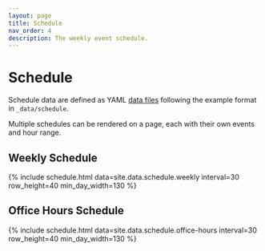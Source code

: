 ```yaml
---
layout: page
title: Schedule
nav_order: 4
description: The weekly event schedule.
---
```


# Schedule

Schedule data are defined as YAML [data files](https://jekyllrb.com/docs/datafiles/) following the example format in `_data/schedule`.

Multiple schedules can be rendered on a page, each with their own events and hour range.

## Weekly Schedule

{% include schedule.html data=site.data.schedule.weekly interval=30 row_height=40 min_day_width=130 %}

## Office Hours Schedule

{% include schedule.html data=site.data.schedule.office-hours interval=30 row_height=40 min_day_width=130 %}
